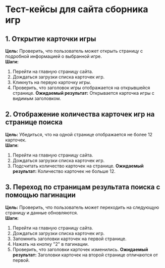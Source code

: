 # Тест-кейсы для сайта сборника игр

## 1. Открытие карточки игры
**Цель:** Проверить, что пользователь может открыть страницу с подробной информацией о выбранной игре.  
**Шаги:**
1. Перейти на главную страницу сайта.
2. Дождаться загрузки списка карточек игр.
3. Кликнуть на первую карточку игры.
4. Проверить, что заголовок игры отображается на открывшейся странице.
**Ожидаемый результат:** Открывается карточка игры с видимым заголовком.

## 2. Отображение количества карточек игр на странице поиска
**Цель:** Убедиться, что на одной странице отображается не более 12 карточек.  
**Шаги:**
1. Перейти на главную страницу сайта.
2. Дождаться загрузки списка карточек игр.
3. Подсчитать количество карточек на странице.
**Ожидаемый результат:** Количество карточек не больше 12.

## 3. Переход по страницам результата поиска с помощью пагинации
**Цель:** Проверить, что пользователь может переходить на следующую страницу и данные обновляются.  
**Шаги:**
1. Перейти на главную страницу сайта.
2. Дождаться загрузки списка карточек игр.
3. Запомнить заголовки карточек на первой странице.
4. Нажать на кнопку "2" в пагинации.
5. Проверить, что заголовки карточек изменились.
**Ожидаемый результат:** Заголовки карточек на второй странице отличаются от первой.